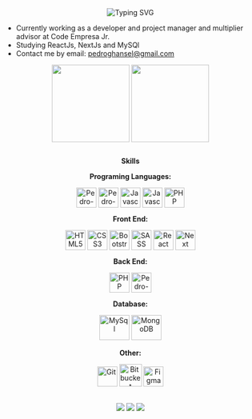  
<div align="center">
  <img src="https://readme-typing-svg.herokuapp.com?color=%23DD6387&center=true&vCenter=true&lines=Hello!+I+am+Pedro!;Welcome+to+my+profile!" alt="Typing       SVG">
   <br>
</div>

- Currently working as a developer and project manager and multiplier advisor at Code Empresa Jr.
- Studying ReactJs, NextJs and MySQl
- Contact me by email: pedroghansel@gmail.com

<div align="center">
  <img height="155em" width="auto" align="center" src="https://github-readme-stats.vercel.app/api?username=Pedro-Grimaldi-Hansel&show_icons=true&theme=dracula&include_all_commits=true&count_private=true&title_color=black"/>
  <img height="155em" width="auto" align="center"" src="https://github-readme-stats.vercel.app/api/top-langs/?username=Pedro-Grimaldi-Hansel&layout=compact&langs_count=7&theme=dracula&title_color=black"/>
  
##
**Skills**

**Programing Languages:**
<div align="center">
  <img align="center" alt="Pedro-C" height="40" width="40" src="https://cdn.jsdelivr.net/gh/devicons/devicon/icons/c/c-original.svg">
  <img align="center" alt="Pedro-C++" height="40" width="40" src="https://cdn.jsdelivr.net/gh/devicons/devicon/icons/cplusplus/cplusplus-original.svg">
  <img align="center" alt='Javascript' height="40" width="40" src="https://cdn.jsdelivr.net/gh/devicons/devicon/icons/javascript/javascript-original.svg" />
  <img align="center" alt='Javascript' height="40" width="40" src="https://cdn.jsdelivr.net/gh/devicons/devicon/icons/javascript/typescript-original.svg" />
  <img align="center" alt='PHP' height="40" width="40" src="https://cdn.jsdelivr.net/gh/devicons/devicon/icons/php/php-original.svg" />
</div>

**Front End:**
<div align="center">
  <img align="center" alt='HTML5' height="40" width="40" src="https://cdn.jsdelivr.net/gh/devicons/devicon/icons/html5/html5-original.svg" />
  <img align="center" alt='CSS3' height="40" width="40" src="https://cdn.jsdelivr.net/gh/devicons/devicon/icons/css3/css3-original.svg" />
  <img align="center" alt='Bootstrap' height="40" width="40" src="https://cdn.jsdelivr.net/gh/devicons/devicon/icons/bootstrap/bootstrap-original.svg" />
  <img align="center" alt='SASS' height="40" width="40" src="https://cdn.jsdelivr.net/gh/devicons/devicon/icons/sass/sass-original.svg" />
  <img align="center" alt='React' height="40" width="40" src="https://cdn.jsdelivr.net/gh/devicons/devicon/icons/react/react-original.svg" />
  <img align="center" alt='Next' height="40" width="40" src="https://cdn.jsdelivr.net/gh/devicons/devicon/icons/nextjs/nextjs-line.svg" />
</div>
                                                                                                                                          
**Back End:**
<div align="center">
  <img align="center" alt='PHP' height="40" width="40" src="https://cdn.jsdelivr.net/gh/devicons/devicon/icons/php/php-original.svg" />
  <img align="center" alt="Pedro-NodeJs" height="40" width="40" src="https://cdn.jsdelivr.net/gh/devicons/devicon/icons/nodejs/nodejs-original.svg">
</div>

**Database:**
<div align="center">
  <img alt='MySql' height="50" width="60" src="https://cdn.jsdelivr.net/gh/devicons/devicon/icons/mysql/mysql-original-wordmark.svg" />
  <img alt='MongoDB' height="50" width="60" src="https://cdn.jsdelivr.net/gh/devicons/devicon/icons/mongodb/mongodb-original-wordmark.svg" />
</div>

**Other:**
<div align="center">
  <img alt='Git' height="40" width="40" src="https://cdn.jsdelivr.net/gh/devicons/devicon/icons/git/git-original.svg" />
  <img alt='Bitbucket' height="45" width="45" src="https://cdn.jsdelivr.net/gh/devicons/devicon/icons/bitbucket/bitbucket-original-wordmark.svg" />
  <img alt='Figma' height="40" width="40" src="https://cdn.jsdelivr.net/gh/devicons/devicon/icons/figma/figma-original.svg" />
</div>

  ##
<div align="center"> 
  <a href="https://www.instagram.com/pedro_grimaldi_hansel/" target="_blank"><img src="https://img.shields.io/badge/-Instagram-%23E4405F?style=for-the-badge&logo=instagram&logoColor=white" target="_blank"></a>
  <a href = "mailto:pedroghansel@gmail.com"><img src="https://img.shields.io/badge/-Gmail-%23333?style=for-the-badge&logo=gmail&logoColor=white" target="_blank"></a>
  <a href="https://www.linkedin.com/in/pedro-grimaldi-hansel-54b851217/" target="_blank"><img src="https://img.shields.io/badge/-LinkedIn-%230077B5?style=for-the-badge&logo=linkedin&logoColor=white" target="_blank"></a> 
   
</div>

   

